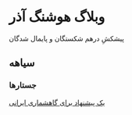 # وبلاگ هوشنگ آذر

پیشکشِ درهم شکستگان و پایمال شدگان

## سیاهه

### جستارها

[یک پیشنهاد برای گاهشماری ایرانی](/fa/articles/gahsomar.html)